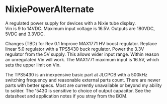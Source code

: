 # NixiePowerAlternate
A regulated power supply for devices with a Nixie tube display.  
Vin is 9 to 14VDC.  Maximum input voltage is 16.5V. 
Outputs are 180VDC, 5VDC and 3.3VDC. 

Changes (TBD) for Rev 0.1
Improve MAX1771 HV boost regulator.
Replace linear 5.0 regulator with a TPS5430 buck regulator.  Power the 3.3V regulator from the 5V supply. 
This allows wider input range. Within reason an unregulated Vin will work. The MAX1771 maximum input is 16.5V, which sets the upper limit on Vin.

The TPS5430 is an inexpensive basic part at JLCPCB with a 500kHz switching frequency and reasonable external parts count. There are newer parts with better specs. Most are currently unavailable or beyond my ability to solder.
The '5430 is sensitive to choice of output capacitor. See the datasheet and application notes if you stray from the BOM. 

